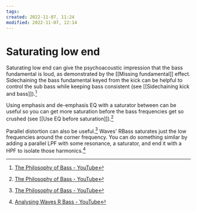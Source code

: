 ```yaml
---
tags: 
created: 2022-11-07, 11:24
modified: 2022-11-07, 12:14
---
```


# Saturating low end
Saturating low end can give the psychoacoustic impression that the bass fundamental is loud, as demonstrated by the [[Missing fundamental]] effect. Sidechaining the bass fundamental keyed from the kick can be helpful to control the sub bass while keeping bass consistent (see [[Sidechaining kick and bass]]).[^1]

Using emphasis and de-emphasis EQ with a saturator between can be useful so you can get more saturation before the bass frequencies get so crushed (see [[Use EQ before saturation]]).[^1]

Parallel distortion can also be useful.[^1] Waves' RBass saturates just the low frequencies around the corner frequency. You can do something similar by adding a parallel LPF with some resonance, a saturator, and end it with a HPF to isolate those harmonics.[^2]

[^1]: [The Philosophy of Bass - YouTube](https://www.youtube.com/watch?v=1xPO2Q2QHXk&t=837s)
[^2]: [Analysing Waves R Bass - YouTube](https://www.youtube.com/watch?v=fSnSBnp0HS4)